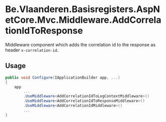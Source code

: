 # Be.Vlaanderen.Basisregisters.AspNetCore.Mvc.Middleware.AddCorrelationIdToResponse

Middleware component which adds the correlation id to the response as header `x-correlation-id`.

## Usage

```csharp
public void Configure(IApplicationBuilder app, ...)
{
    app
        ...
        .UseMiddleware<AddCorrelationIdToLogContextMiddleware>()
        .UseMiddleware<AddCorrelationIdToResponseMiddleware>()
        .UseMiddleware<AddCorrelationIdMiddleware>()
        ...
}
```
